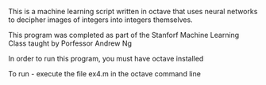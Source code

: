This is a machine learning script written in octave that uses neural networks to decipher images of integers into integers themselves.

This program was completed as part of the Stanforf Machine Learning Class taught by Porfessor Andrew Ng

In order to run this program, you must have octave installed

To run - execute the file ex4.m in the octave command line
